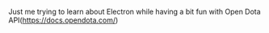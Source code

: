 Just me trying to learn about Electron while having a bit fun with Open Dota API(https://docs.opendota.com/)
